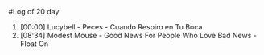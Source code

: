 #Log of 20 day

1. [00:00] Lucybell - Peces - Cuando Respiro en Tu Boca
1. [08:34] Modest Mouse - Good News For People Who Love Bad News - Float On
